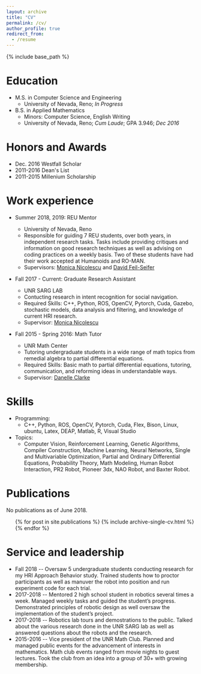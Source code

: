 ```yaml
---
layout: archive
title: "CV"
permalink: /cv/
author_profile: true
redirect_from:
  - /resume
---
```


{% include base_path %}

Education
======
* M.S. in Computer Science and Engineering
  * University of Nevada, Reno; _In Progress_
* B.S. in Applied Mathematics
  * Minors: Computer Science, English Writing
  * University of Nevada, Reno; *Cum Laude*; GPA 3.946; _Dec 2016_

Honors and Awards
======
* Dec. 2016 Westfall Scholar
* 2011-2016 Dean's List
* 2011-2015 Millenium Scholarship

Work experience
======
* Summer 2018, 2019: REU Mentor
  * University of Nevada, Reno
  * Responsible for guiding 7 REU students, over both years, in independent research tasks. Tasks include providing critiques and information on good research techniques as well as advising on coding practices on a weekly basis. Two of these students have had their work accepted at Humanoids and RO-MAN.
  * Supervisors: [Monica Nicolescu](https://www.cse.unr.edu/~monica/) and [David Feil-Seifer](https://www.cse.unr.edu/~dave/)

* Fall 2017 - Current: Graduate Research Assistant
  * UNR SARG LAB
  * Contucting research in intent recognition for social navigation.
  * Required Skills: C++, Python, ROS, OpenCV, Pytorch, Cuda, Gazebo, stochastic models, data analysis and filtering, and knowledge of current HRI research.
  * Supervisor: [Monica Nicolescu](https://www.cse.unr.edu/~monica/)
  
* Fall 2015 - Spring 2016: Math Tutor
  * UNR Math Center
  * Tutoring undergraduate students in a wide range of math topics from remedial algebra to partial differential equations.
  * Required Skills: Basic math to partial differential equations, tutoring, communication, and reforming ideas in understandable ways.
  * Supervisor: [Danelle Clarke](ddclarke@unr.edu)

Skills
======
* Programming:
  * C++, Python, ROS, OpenCV, Pytorch, Cuda, Flex, Bison, Linux, ubuntu, Latex, DEAP, Matlab, R, Visual Studio
* Topics: 
  * Computer Vision, Reinforcement Learning, Genetic Algorithms, Compiler Construction, Machine Learning, Neural Networks, Single and Multivariable Optimization, Partial and Ordinary Differential Equations, Probability Theory, Math Modeling, Human Robot Interaction, PR2 Robot, Pioneer 3dx, NAO Robot, and Baxter Robot.

Publications
======
No publications as of June 2018.
  <ul>{% for post in site.publications %}
    {% include archive-single-cv.html %}
  {% endfor %}</ul>
<!--   
Talks
======
  <ul>{% for post in site.talks %}
    {% include archive-single-talk-cv.html %}
  {% endfor %}</ul> -->
  
<!-- Teaching
======
  <ul>{% for post in site.teaching %}
    {% include archive-single-cv.html %}
  {% endfor %}</ul> -->
  
Service and leadership
======
* Fall 2018 -- Oversaw 5 undergraduate students conducting research for my HRI Approach Behavior study. Trained students how to proctor participants as well as manuver the robot into position and run experiment code for each trial.
* 2017-2018 -- Mentored 2 high school student in robotics several times a week. Managed weekly tasks and guided the student’s progress. Demonstrated principles of robotic design as well oversaw the implementation of the student’s project.
* 2017-2018 -- Robotics lab tours and demostrations to the public. Talked about the various research done in the UNR SARG lab as well as answered questions about the robots and the research.
* 2015-2016 -- Vice president of the UNR Math Club. Planned and managed public events for the advancement of interests in mathematics. Math club events ranged from movie nights to guest lectures. Took the club from an idea into a group of 30+ with growing membership.

